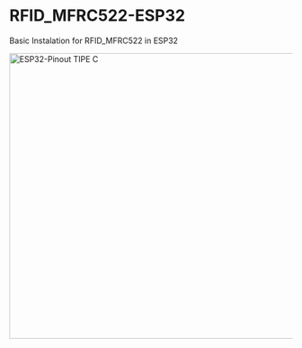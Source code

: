 # RFID_MFRC522-ESP32
Basic Instalation for RFID_MFRC522 in ESP32

<img width="727" height="508" alt="ESP32-Pinout TIPE C" src="https://github.com/user-attachments/assets/827c00b9-73b0-40b7-aa67-3a7ef7d5814b" />

